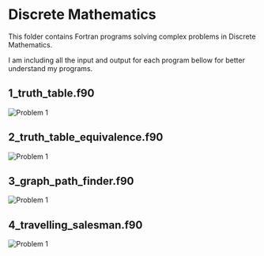 # Discrete Mathematics
This folder contains Fortran programs solving complex problems in Discrete Mathematics.

I am including all the input and output for each program bellow for better understand my programs.

## 1_truth_table.f90
![Problem 1](https://mmm.sh/github/fortran/discrete/tt.png)

## 2_truth_table_equivalence.f90
![Problem 1](https://mmm.sh/github/fortran/discrete/tt2.png)

## 3_graph_path_finder.f90
![Problem 1](https://mmm.sh/github/fortran/discrete/graph_path_finder.png)

## 4_travelling_salesman.f90
![Problem 1](https://mmm.sh/github/fortran/discrete/travelling_salesman.png)
